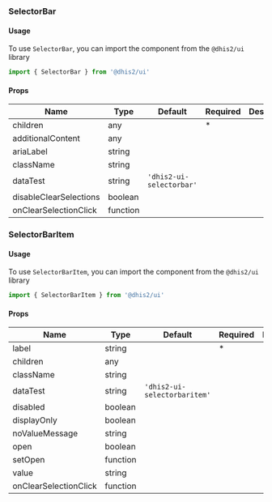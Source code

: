 ### SelectorBar

#### Usage

To use `SelectorBar`, you can import the component from the `@dhis2/ui` library  


```js
import { SelectorBar } from '@dhis2/ui'
```


#### Props

|Name|Type|Default|Required|Description|
|---|---|---|---|---|
|children|any||*||
|additionalContent|any||||
|ariaLabel|string||||
|className|string||||
|dataTest|string|`'dhis2-ui-selectorbar'`|||
|disableClearSelections|boolean||||
|onClearSelectionClick|function||||

### SelectorBarItem

#### Usage

To use `SelectorBarItem`, you can import the component from the `@dhis2/ui` library  


```js
import { SelectorBarItem } from '@dhis2/ui'
```


#### Props

|Name|Type|Default|Required|Description|
|---|---|---|---|---|
|label|string||*||
|children|any||||
|className|string||||
|dataTest|string|`'dhis2-ui-selectorbaritem'`|||
|disabled|boolean||||
|displayOnly|boolean||||
|noValueMessage|string||||
|open|boolean||||
|setOpen|function||||
|value|string||||
|onClearSelectionClick|function||||
